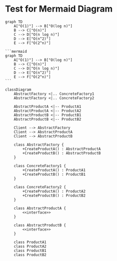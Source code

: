# Test for Mermaid Diagram

```mermaid
graph TD
    A["O(1)"] --> B["O(log n)"]
    B --> C["O(n)"]
    C --> D["O(n log n)"]
    D --> E["O(n^2)"]
    E --> F["O(2^n)"]
```
``````
```mermaid
graph TD
    A["O(1)"] --> B["O(log n)"]
    B --> C["O(n)"]
    C --> D["O(n log n)"]
    D --> E["O(n^2)"]
    E --> F["O(2^n)"]
```
``````

```mermaid
classDiagram
    AbstractFactory <|.. ConcreteFactory1
    AbstractFactory <|.. ConcreteFactory2

    AbstractProductA <|-- ProductA1
    AbstractProductA <|-- ProductA2
    AbstractProductB <|-- ProductB1
    AbstractProductB <|-- ProductB2

    Client --> AbstractFactory
    Client --> AbstractProductA
    Client --> AbstractProductB

    class AbstractFactory {
        +CreateProductA() : AbstractProductA
        +CreateProductB() : AbstractProductB
    }

    class ConcreteFactory1 {
        +CreateProductA() : ProductA1
        +CreateProductB() : ProductB1
    }

    class ConcreteFactory2 {
        +CreateProductA() : ProductA2
        +CreateProductB() : ProductB2
    }

    class AbstractProductA {
        <<interface>>
    }

    class AbstractProductB {
        <<interface>>
    }

    class ProductA1
    class ProductA2
    class ProductB1
    class ProductB2
```
